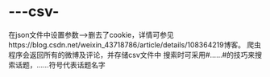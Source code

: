 # ---csv-
在json文件中设置参数-->删去了cookie，详情可参见https://blog.csdn.net/weixin_43718786/article/details/108364219博客。
爬虫程序会返回所有的微博及评论，并存储csv文件中
搜索时可采用#……#的技巧来搜索话题，……符号代表话题名字
